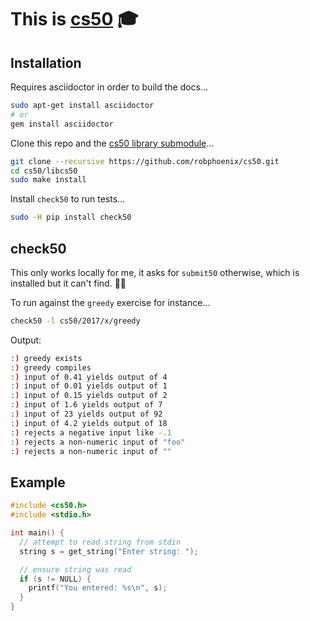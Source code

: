 # This is [cs50](https://cs50.harvard.edu/) :mortar_board:

## Installation

Requires asciidoctor in order to build the docs...

```sh
sudo apt-get install asciidoctor
# or
gem install asciidoctor
```

Clone this repo and the [cs50 library submodule](https://github.com/cs50/libcs50)...

```sh
git clone --recursive https://github.com/robphoenix/cs50.git
cd cs50/libcs50
sudo make install
```

Install `check50` to run tests...

```sh
sudo -H pip install check50
```

## check50

This only works locally for me, it asks for `submit50` otherwise, which is
installed but it can't find. :woman_shrugging:

To run against the `greedy` exercise for instance...

```sh
check50 -l cs50/2017/x/greedy
```

Output:

```sh
:) greedy exists
:) greedy compiles
:) input of 0.41 yields output of 4
:) input of 0.01 yields output of 1
:) input of 0.15 yields output of 2
:) input of 1.6 yields output of 7
:) input of 23 yields output of 92
:) input of 4.2 yields output of 18
:) rejects a negative input like -.1
:) rejects a non-numeric input of "foo"
:) rejects a non-numeric input of ""
```

## Example

```c
#include <cs50.h>
#include <stdio.h>

int main() {
  // attempt to read string from stdin
  string s = get_string("Enter string: ");

  // ensure string was read
  if (s != NULL) {
    printf("You entered: %s\n", s);
  }
}
```
